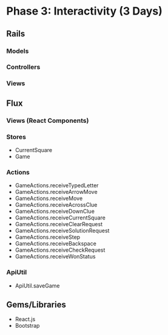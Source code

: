 # Phase 3: Interactivity (3 Days)

## Rails
### Models

### Controllers

### Views

## Flux
### Views (React Components)


### Stores
* CurrentSquare
* Game

### Actions
* GameActions.receiveTypedLetter
* GameActions.receiveArrowMove
* GameActions.receiveMove
* GameActions.receiveAcrossClue
* GameActions.receiveDownClue
* GameActions.receiveCurrentSquare
* GameActions.receiveClearRequest
* GameActions.receiveSolutionRequest
* GameActions.receiveStep
* GameActions.receiveBackspace
* GameActions.receiveCheckRequest
* GameActions.receiveWonStatus

### ApiUtil
* ApiUtil.saveGame

## Gems/Libraries
* React.js
* Bootstrap
